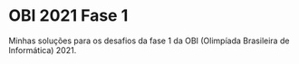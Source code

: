 # OBI 2021 Fase 1
 Minhas soluções para os desafios da fase 1 da OBI (Olimpíada Brasileira de Informática) 2021.
